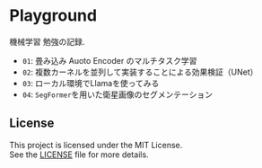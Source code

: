 # Playground
機械学習 勉強の記録.<br>
- `01`: 畳み込み Auoto Encoder のマルチタスク学習
- `02`: 複数カーネルを並列して実装することによる効果検証（UNet）
- `03`: ローカル環境でLlamaを使ってみる
- `04`: `SegFormer`を用いた衛星画像のセグメンテーション
## License
This project is licensed under the MIT License.  
See the [LICENSE](LICENSE) file for more details.
